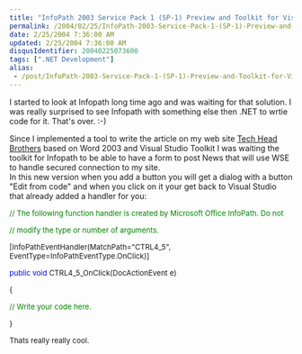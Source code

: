 ```yaml
---
title: "InfoPath 2003 Service Pack 1 (SP-1) Preview and Toolkit for Visual Studio .NET "
permalink: /2004/02/25/InfoPath-2003-Service-Pack-1-(SP-1)-Preview-and-Toolkit-for-Visual-Studio-NET-/
date: 2/25/2004 7:36:00 AM
updated: 2/25/2004 7:36:00 AM
disqusIdentifier: 20040225073600
tags: [".NET Development"]
alias:
 - /post/InfoPath-2003-Service-Pack-1-(SP-1)-Preview-and-Toolkit-for-Visual-Studio-NET-.aspx/index.html
---
```

I started to look at Infopath long time ago and was waiting for that solution. I was really surprised to see Infopath with something else then .NET to wrtie code for it. That's over. :-)

Since I implemented a tool to write the article on my web site [Tech Head Brothers](http://www.techheadbrothers.com/) based on Word 2003 and Visual Studio Toolkit I was waiting the toolkit for Infopath to be able to have a form to post News that will use WSE to handle secured connection to my site.<br>In this new version when you add a button you will get a dialog with a button "Edit from code" and when you click on it your get back to Visual Studio that already added a handler for you:
<!-- more -->
<font size="2">


</font><font color="#008000" size="2">// The following function handler is created by Microsoft Office InfoPath. Do not

</font><font size="2">


</font><font color="#008000" size="2">// modify the type or number of arguments.

</font><font size="2">


[InfoPathEventHandler(MatchPath="CTRL4_5", EventType=InfoPathEventType.OnClick)]

</font><font color="#0000ff" size="2">public</font><font size="2"> </font><font color="#0000ff" size="2">void</font><font size="2"> CTRL4_5_OnClick(DocActionEvent e)

{

</font><font color="#008000" size="2">// Write your code here.

</font><font size="2">


}

Thats really really cool.
</font>
